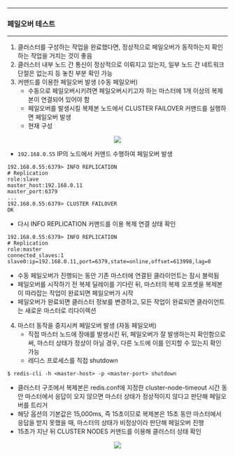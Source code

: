 -----
### 페일오버 테스트
-----
1. 클러스터를 구성하는 작업을 완료했다면, 정상적으로 페일오버가 동작하는지 확인하는 작업을 거치는 것이 좋음
2. 클러스터 내부 노드 간 통신이 정상적으로 이뤄지고 있는지, 일부 노드 간 네트워크 단절은 없는지 등 놓친 부분 확인 가능
3. 커맨드를 이용한 페일오버 발생 (수동 페일오버)
   - 수동으로 페일오버시키려면 페일오버시키고자 하는 마스터에 1개 이상의 복제본이 연결되어 있어야 함
   - 페일오버를 발생시킬 복제본 노드에서 CLUSTER FAILOVER 커맨드를 실행하면 페일오버 발생
   - 현재 구성
<div align="center">
<img src="https://github.com/user-attachments/assets/a036a005-6f4c-4e3c-917f-6e1de804d745">
</div>

   - ```192.168.0.55``` IP의 노드에서 커맨드 수행하여 페일오버 발생
```redis
192.168.0.55:6379> INFO REPLICATION
# Replication
role:slave
master_host:192.168.0.11
master_port:6379
...
192.168.0.55:6379> CLUSTER FAILOVER
OK
```
   - 다시 INFO REPLICATION 커맨드를 이용 복제 연결 상태 확인
```redis
192.168.0.55:6379> INFO REPLICATION
# Replication
role:master
connected_slaves:1
slave0:ip=192.168.0.11,port=6379,state=online,offset=613998,lag=0
```
   - 수동 페일오버가 진행되는 동안 기존 마스터에 연결된 클라이언트는 잠시 블럭됨
   - 페일오버를 시작하기 전 복제 딜레이를 기다린 뒤, 마스터의 복제 오프셋을 복제본이 따라잡는 작업이 완료되면 페일오버가 시작
   - 페일오버가 완료되면 클러스터 정보를 변경하고, 모든 작업이 완료되면 클라이언트는 새로운 마스터로 리다이렉션

4. 마스터 동작을 중지시켜 페일오버 발생 (자동 페일오버)
   - 직접 마스터 노드에 장애를 발생시킨 뒤, 페일오버가 잘 발생하는지 확인함으로써, 마스터 상태가 정상이 아닐 경우, 다른 노드에 이를 인지할 수 있는지 확인 가능
   - 레디스 프로세스를 직접 shutdown
```redis
$ redis-cli -h <master-host> -p <master-port> shutdown
```
   - 클러스터 구조에서 복제본은 redis.conf에 지정한 cluster-node-timeout 시간 동안 마스터에서 응답이 오지 않으면 마스터 상태가 정상적이지 않다고 판단해 페일오버를 트리거
   - 해당 옵션의 기본값은 15,000ms, 즉 15초이므로 복제본은 15초 동안 마스터에서 응답을 받지 못했을 때, 마스터의 상태가 비정상이라 판단해 페일오버 진행
   - 15초가 지난 뒤 CLUSTER NODES 커맨드를 이용해 클러스터 상태 확인
<div align="center">
<img src="https://github.com/user-attachments/assets/923e9c18-9a47-4912-a396-a920dc751947">
</div>
